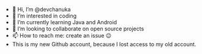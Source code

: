 - 👋 Hi, I’m @devchanuka
- 👀 I’m interested in coding
- 🌱 I’m currently learning Java and Android
- 💞️ I’m looking to collaborate on open source projects
- 📫 How to reach me: create an issue 😉
- This is my new Github account, because I lost access to my old account.
